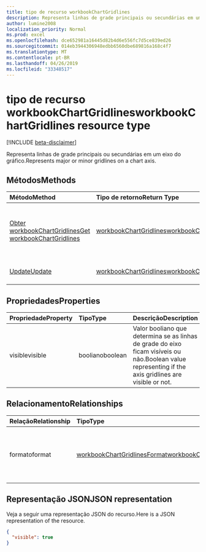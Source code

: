 ```yaml
---
title: tipo de recurso workbookChartGridlines
description: Representa linhas de grade principais ou secundárias em um eixo do gráfico.
author: lumine2008
localization_priority: Normal
ms.prod: excel
ms.openlocfilehash: dce652981a16445d82b4d6e556fc7d5ce839ed26
ms.sourcegitcommit: 014eb3944306948edbb6560dbe689816a168c4f7
ms.translationtype: MT
ms.contentlocale: pt-BR
ms.lasthandoff: 04/26/2019
ms.locfileid: "33348517"
---
```

# <a name="workbookchartgridlines-resource-type"></a><span data-ttu-id="5c90b-103">tipo de recurso workbookChartGridlines</span><span class="sxs-lookup"><span data-stu-id="5c90b-103">workbookChartGridlines resource type</span></span>

[!INCLUDE [beta-disclaimer](../../includes/beta-disclaimer.md)]

<span data-ttu-id="5c90b-104">Representa linhas de grade principais ou secundárias em um eixo do gráfico.</span><span class="sxs-lookup"><span data-stu-id="5c90b-104">Represents major or minor gridlines on a chart axis.</span></span>


## <a name="methods"></a><span data-ttu-id="5c90b-105">Métodos</span><span class="sxs-lookup"><span data-stu-id="5c90b-105">Methods</span></span>

| <span data-ttu-id="5c90b-106">Método</span><span class="sxs-lookup"><span data-stu-id="5c90b-106">Method</span></span>           | <span data-ttu-id="5c90b-107">Tipo de retorno</span><span class="sxs-lookup"><span data-stu-id="5c90b-107">Return Type</span></span>    |<span data-ttu-id="5c90b-108">Descrição</span><span class="sxs-lookup"><span data-stu-id="5c90b-108">Description</span></span>|
|:---------------|:--------|:----------|
|[<span data-ttu-id="5c90b-109">Obter workbookChartGridlines</span><span class="sxs-lookup"><span data-stu-id="5c90b-109">Get workbookChartGridlines</span></span>](../api/chartgridlines-get.md) | [<span data-ttu-id="5c90b-110">workbookChartGridlines</span><span class="sxs-lookup"><span data-stu-id="5c90b-110">workbookChartGridlines</span></span>](workbookchartgridlines.md) |<span data-ttu-id="5c90b-111">Leia as propriedades e os relacionamentos do objeto chartGridlines.</span><span class="sxs-lookup"><span data-stu-id="5c90b-111">Read properties and relationships of chartGridlines object.</span></span>|
|[<span data-ttu-id="5c90b-112">Update</span><span class="sxs-lookup"><span data-stu-id="5c90b-112">Update</span></span>](../api/chartgridlines-update.md) | [<span data-ttu-id="5c90b-113">workbookChartGridlines</span><span class="sxs-lookup"><span data-stu-id="5c90b-113">workbookChartGridlines</span></span>](workbookchartgridlines.md)    |<span data-ttu-id="5c90b-114">Atualize o objeto ChartGridlines.</span><span class="sxs-lookup"><span data-stu-id="5c90b-114">Update ChartGridlines object.</span></span> |

## <a name="properties"></a><span data-ttu-id="5c90b-115">Propriedades</span><span class="sxs-lookup"><span data-stu-id="5c90b-115">Properties</span></span>
| <span data-ttu-id="5c90b-116">Propriedade</span><span class="sxs-lookup"><span data-stu-id="5c90b-116">Property</span></span>     | <span data-ttu-id="5c90b-117">Tipo</span><span class="sxs-lookup"><span data-stu-id="5c90b-117">Type</span></span>   |<span data-ttu-id="5c90b-118">Descrição</span><span class="sxs-lookup"><span data-stu-id="5c90b-118">Description</span></span>|
|:---------------|:--------|:----------|
|<span data-ttu-id="5c90b-119">visible</span><span class="sxs-lookup"><span data-stu-id="5c90b-119">visible</span></span>|<span data-ttu-id="5c90b-120">booliano</span><span class="sxs-lookup"><span data-stu-id="5c90b-120">boolean</span></span>|<span data-ttu-id="5c90b-121">Valor booliano que determina se as linhas de grade do eixo ficam visíveis ou não.</span><span class="sxs-lookup"><span data-stu-id="5c90b-121">Boolean value representing if the axis gridlines are visible or not.</span></span>|

## <a name="relationships"></a><span data-ttu-id="5c90b-122">Relacionamento</span><span class="sxs-lookup"><span data-stu-id="5c90b-122">Relationships</span></span>
| <span data-ttu-id="5c90b-123">Relação</span><span class="sxs-lookup"><span data-stu-id="5c90b-123">Relationship</span></span> | <span data-ttu-id="5c90b-124">Tipo</span><span class="sxs-lookup"><span data-stu-id="5c90b-124">Type</span></span>   |<span data-ttu-id="5c90b-125">Descrição</span><span class="sxs-lookup"><span data-stu-id="5c90b-125">Description</span></span>|
|:---------------|:--------|:----------|
|<span data-ttu-id="5c90b-126">formato</span><span class="sxs-lookup"><span data-stu-id="5c90b-126">format</span></span>|[<span data-ttu-id="5c90b-127">workbookChartGridlinesFormat</span><span class="sxs-lookup"><span data-stu-id="5c90b-127">workbookChartGridlinesFormat</span></span>](workbookchartgridlinesformat.md)|<span data-ttu-id="5c90b-128">Representa a formatação de linhas de grade do gráfico.</span><span class="sxs-lookup"><span data-stu-id="5c90b-128">Represents the formatting of chart gridlines.</span></span> <span data-ttu-id="5c90b-129">Somente leitura.</span><span class="sxs-lookup"><span data-stu-id="5c90b-129">Read-only.</span></span>|

## <a name="json-representation"></a><span data-ttu-id="5c90b-130">Representação JSON</span><span class="sxs-lookup"><span data-stu-id="5c90b-130">JSON representation</span></span>

<span data-ttu-id="5c90b-131">Veja a seguir uma representação JSON do recurso.</span><span class="sxs-lookup"><span data-stu-id="5c90b-131">Here is a JSON representation of the resource.</span></span>

<!-- {
  "blockType": "resource",
  "baseType": "microsoft.graph.entity",
  "optionalProperties": [

  ],
  "@odata.type": "microsoft.graph.workbookChartGridlines"
}-->

```json
{
  "visible": true
}

```

<!-- uuid: 8fcb5dbc-d5aa-4681-8e31-b001d5168d79
2015-10-25 14:57:30 UTC -->
<!--
{
  "type": "#page.annotation",
  "description": "ChartGridlines resource",
  "keywords": "",
  "section": "documentation",
  "tocPath": "",
  "suppressions": []
}
-->

